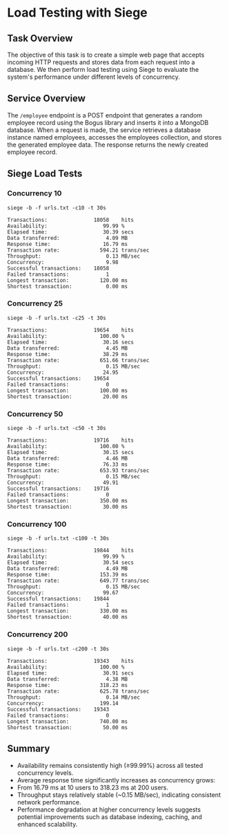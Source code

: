 # Load Testing with Siege

## Task Overview

The objective of this task is to create a simple web page that accepts incoming HTTP requests and stores data from each request into a database. We then perform load testing using Siege to evaluate the system's performance under different levels of concurrency.

## Service Overview

The `/employee` endpoint is a POST endpoint that generates a random employee record using the Bogus library and inserts it into a MongoDB database. When a request is made, the service retrieves a database instance named employees, accesses the employees collection, and stores the generated employee data. The response returns the newly created employee record.

## Siege Load Tests

### Concurrency 10

`siege -b -f urls.txt -c10 -t 30s`

```
Transactions:               18058    hits
Availability:                  99.99 %
Elapsed time:                  30.39 secs
Data transferred:               4.09 MB
Response time:                 16.79 ms
Transaction rate:             594.21 trans/sec
Throughput:                     0.13 MB/sec
Concurrency:                    9.98
Successful transactions:    18058
Failed transactions:            1
Longest transaction:          120.00 ms
Shortest transaction:           0.00 ms
```

### Concurrency 25

`siege -b -f urls.txt -c25 -t 30s`

```
Transactions:               19654    hits
Availability:                 100.00 %
Elapsed time:                  30.16 secs
Data transferred:               4.45 MB
Response time:                 38.29 ms
Transaction rate:             651.66 trans/sec
Throughput:                     0.15 MB/sec
Concurrency:                   24.95
Successful transactions:    19654
Failed transactions:            0
Longest transaction:          100.00 ms
Shortest transaction:          20.00 ms
```

### Concurrency 50

`siege -b -f urls.txt -c50 -t 30s`
```
Transactions:               19716    hits
Availability:                 100.00 %
Elapsed time:                  30.15 secs
Data transferred:               4.46 MB
Response time:                 76.33 ms
Transaction rate:             653.93 trans/sec
Throughput:                     0.15 MB/sec
Concurrency:                   49.91
Successful transactions:    19716
Failed transactions:            0
Longest transaction:          350.00 ms
Shortest transaction:          30.00 ms
```

### Concurrency 100

`siege -b -f urls.txt -c100 -t 30s`
```
Transactions:               19844    hits
Availability:                  99.99 %
Elapsed time:                  30.54 secs
Data transferred:               4.49 MB
Response time:                153.39 ms
Transaction rate:             649.77 trans/sec
Throughput:                     0.15 MB/sec
Concurrency:                   99.67
Successful transactions:    19844
Failed transactions:            1
Longest transaction:          330.00 ms
Shortest transaction:          40.00 ms
```

### Concurrency 200

`siege -b -f urls.txt -c200 -t 30s`

```
Transactions:               19343    hits
Availability:                 100.00 %
Elapsed time:                  30.91 secs
Data transferred:               4.38 MB
Response time:                318.23 ms
Transaction rate:             625.78 trans/sec
Throughput:                     0.14 MB/sec
Concurrency:                  199.14
Successful transactions:    19343
Failed transactions:            0
Longest transaction:          740.00 ms
Shortest transaction:          50.00 ms
```

## Summary

-	Availability remains consistently high (≥99.99%) across all tested concurrency levels.
- 	Average response time significantly increases as concurrency grows:
- 	From 16.79 ms at 10 users to 318.23 ms at 200 users.
- 	Throughput stays relatively stable (~0.15 MB/sec), indicating consistent network performance.
- 	Performance degradation at higher concurrency levels suggests potential improvements such as database indexing, caching, and enhanced scalability.

